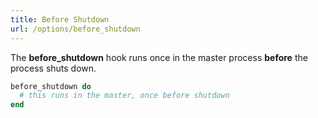 ```yaml
---
title: Before Shutdown
url: /options/before_shutdown
---
```


The **before_shutdown** hook runs once in the master process **before** the process shuts down.

```ruby {filename=Itsi.rb}
before_shutdown do
  # this runs in the master, once before shutdown
end
```
